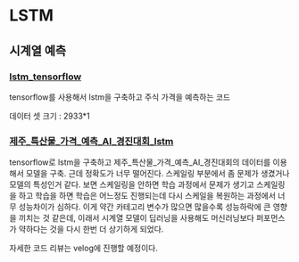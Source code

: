 # LSTM

## 시계열 예측

### [lstm_tensorflow](https://github.com/stockmanager1/-_-/blob/main/LSTM/lstm_tensorflow.ipynb)

tensorflow를 사용해서 lstm을 구축하고 주식 가격을 예측하는 코드

데이터 셋 크기 : 2933*1

### [제주_특산물_가격_예측_AI_경진대회_lstm](https://github.com/stockmanager1/-_-/blob/main/LSTM/%EC%A0%9C%EC%A3%BC_%ED%8A%B9%EC%82%B0%EB%AC%BC_%EA%B0%80%EA%B2%A9_%EC%98%88%EC%B8%A1_AI_%EA%B2%BD%EC%A7%84%EB%8C%80%ED%9A%8C_lstm.ipynb)

tensorflow로 lstm을 구축하고 제주_특산물_가격_예측_AI_경진대회의 데이터를 이용해서 모델을 구축. 근데 정확도가 너무 떨어진다. 스케일링 부분에서 좀 문제가 생겼거나 모델의 특성인거 같다. 보면 스케일링을 안하면 학습 과정에서 문제가 생기고 스케일링을 하고 학습을 하면 학습은 어느정도 진행되는데 다시 스케일을 복원하는 과정에서 너무 성능차이가 심하다. 이게 약간 카테고리 변수가 많으면 많을수록 성능하락에 큰 영향을 끼치는 것 같은데, 이래서 시계열 모델이 딥러닝을 사용해도 머신러닝보다 퍼포먼스가 약하다는 것을 다시 한번 더 상기하게 되었다.

자세한 코드 리뷰는 velog에 진행할 예정이다.


